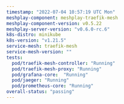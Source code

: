 ```yaml
---
timestamp: "2022-07-04 10:57:19 UTC Mon"
meshplay-component: meshplay-traefik-mesh
meshplay-component-version: v0.5.22
meshplay-server-version: "v0.6.0-rc.6"
k8s-distro: minikube
k8s-version: "v1.21.5"
service-mesh: traefik-mesh
service-mesh-version: ""
tests:
  pod/traefik-mesh-controller: "Running"
  pod/traefik-mesh-proxy: "Running"
  pod/grafana-core:  "Running"
  pod/jaeger: "Running"
  pod/prometheus-core: "Running" 
overall-status: "passing"
---
```

